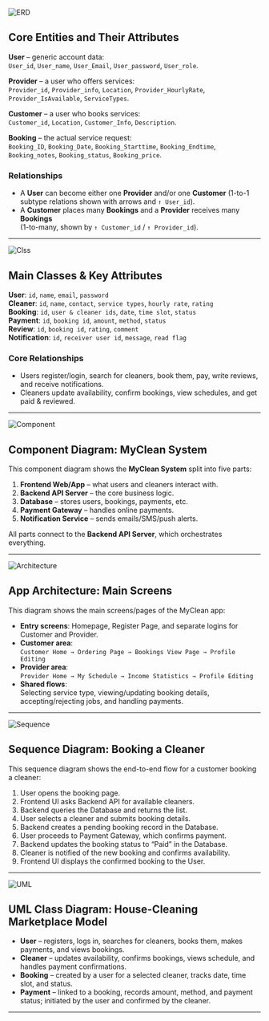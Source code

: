 ![ERD](images/ERD.jpg)

## Core Entities and Their Attributes

**User** – generic account data:  
`User_id`, `User_name`, `User_Email`, `User_password`, `User_role`.

**Provider** – a user who offers services:  
`Provider_id`, `Provider_info`, `Location`, `Provider_HourlyRate`, `Provider_IsAvailable`, `ServiceTypes`.

**Customer** – a user who books services:  
`Customer_id`, `Location`, `Customer_Info`, `Description`.

**Booking** – the actual service request:  
`Booking_ID`, `Booking_Date`, `Booking_Starttime`, `Booking_Endtime`, `Booking_notes`, `Booking_status`, `Booking_price`.

### Relationships

- A **User** can become either one **Provider** and/or one **Customer** (1-to-1 subtype relations shown with arrows and `↑ User_id`).
- A **Customer** places many **Bookings** and a **Provider** receives many **Bookings**  
  (1-to-many, shown by `↑ Customer_id` / `↑ Provider_id`).

---

![Clss](images/Class%20Diagram.png)

## Main Classes & Key Attributes

**User**: `id`, `name`, `email`, `password`  
**Cleaner**: `id`, `name`, `contact`, `service types`, `hourly rate`, `rating`  
**Booking**: `id`, `user & cleaner ids`, `date`, `time slot`, `status`  
**Payment**: `id`, `booking id`, `amount`, `method`, `status`  
**Review**: `id`, `booking id`, `rating`, `comment`  
**Notification**: `id`, `receiver user id`, `message`, `read flag`

### Core Relationships

- Users register/login, search for cleaners, book them, pay, write reviews, and receive notifications.
- Cleaners update availability, confirm bookings, view schedules, and get paid & reviewed.

---

![Component](images/component.png)

## Component Diagram: MyClean System

This component diagram shows the **MyClean System** split into five parts:

1. **Frontend Web/App** – what users and cleaners interact with.  
2. **Backend API Server** – the core business logic.  
3. **Database** – stores users, bookings, payments, etc.  
4. **Payment Gateway** – handles online payments.  
5. **Notification Service** – sends emails/SMS/push alerts.

All parts connect to the **Backend API Server**, which orchestrates everything.

---

![Architecture](images/Myclean.drawio.png)

## App Architecture: Main Screens

This diagram shows the main screens/pages of the MyClean app:

- **Entry screens**: Homepage, Register Page, and separate logins for Customer and Provider.  
- **Customer area**:  
  `Customer Home → Ordering Page → Bookings View Page → Profile Editing`  
- **Provider area**:  
  `Provider Home → My Schedule → Income Statistics → Profile Editing`  
- **Shared flows**:  
  Selecting service type, viewing/updating booking details, accepting/rejecting jobs, and handling payments.

---

![Sequence](images/Sequence.png)

## Sequence Diagram: Booking a Cleaner

This sequence diagram shows the end-to-end flow for a customer booking a cleaner:

1. User opens the booking page.  
2. Frontend UI asks Backend API for available cleaners.  
3. Backend queries the Database and returns the list.  
4. User selects a cleaner and submits booking details.  
5. Backend creates a pending booking record in the Database.  
6. User proceeds to Payment Gateway, which confirms payment.  
7. Backend updates the booking status to “Paid” in the Database.  
8. Cleaner is notified of the new booking and confirms availability.  
9. Frontend UI displays the confirmed booking to the User.

---

![UML](images/UML.png)

## UML Class Diagram: House-Cleaning Marketplace Model

- **User** – registers, logs in, searches for cleaners, books them, makes payments, and views bookings.  
- **Cleaner** – updates availability, confirms bookings, views schedule, and handles payment confirmations.  
- **Booking** – created by a user for a selected cleaner, tracks date, time slot, and status.  
- **Payment** – linked to a booking, records amount, method, and payment status; initiated by the user and confirmed by the cleaner.

---
